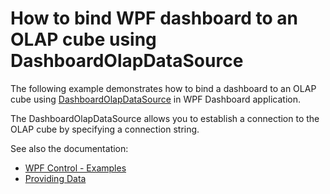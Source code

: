 # How to bind WPF dashboard to an OLAP cube using DashboardOlapDataSource


The following example demonstrates how to bind a dashboard to an OLAP cube using [DashboardOlapDataSource](
https://docs.devexpress.com/Dashboard/DevExpress.DashboardCommon.DashboardOlapDataSource) in WPF Dashboard 
application.

The DashboardOlapDataSource allows you to establish a connection to the OLAP cube by specifying a connection string.



See also the documentation:
- [WPF Control - Examples](https://docs.devexpress.com/Dashboard/400068/examples/wpf-control-examples)
- [Providing Data](https://docs.devexpress.com/Dashboard/119901/building-the-designer-and-viewer-applications/wpf-viewer/providing-data)




